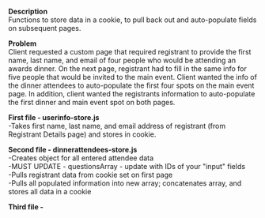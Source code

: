 <strong>Description</strong><br />Functions to store data in a cookie, to pull back out and auto-populate fields on subsequent pages.

<strong>Problem</strong><br />Client requested a custom page that required registrant to provide the first name, last name, and email of four people who would be attending an awards dinner.  On the next page, registrant had to fill in the same info for five people that would be invited to the main event.  Client wanted the info of the dinner attendees to auto-populate the first four spots on the main event page.  In addition, client wanted the registrants information to auto-populate the first dinner and main event spot on both pages.

<strong>First file - userinfo-store.js<br /></strong>
-Takes first name, last name, and email address of registrant (from Registrant Details page) and stores in cookie.

<strong>Second file - dinnerattendees-store.js</strong><br />
-Creates object for all entered attendee data<br />
-MUST UPDATE - questionsArray - update with IDs of your "input" fields<br />
-Pulls registrant data from cookie set on first page<br />
-Pulls all populated information into new array; concatenates array, and stores all data in a cookie<br />

<strong>Third file - </strong>
